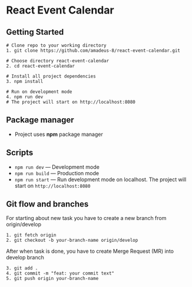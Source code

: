 # React Event Calendar

## Getting Started

```shell
# Clone repo to your working directory
1. git clone https://github.com/amadeus-8/react-event-calendar.git

# Choose directory react-event-calendar
2. cd react-event-calendar

# Install all project dependencies
3. npm install

# Run on development mode
4. npm run dev
# The project will start on http://localhost:8080
```

## Package manager

-   Project uses **npm** package manager

## Scripts

-   `npm run dev` — Development mode
-   `npm run build` — Production mode
-   `npm run start` — Run development mode on localhost. The project will start on `http://localhost:8080`

## Git flow and branches

For starting about new task you have to create a new branch from origin/develop

```shell
1. git fetch origin
2. git checkout -b your-branch-name origin/develop
```

After when task is done, you have to create Merge Request (MR) into develop branch

```shell
3. git add .
4. git commit -m "feat: your commit text"
5. git push origin your-branch-name
```
